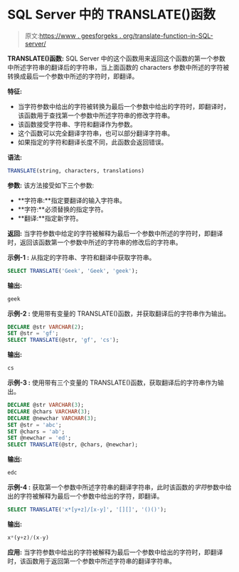 # SQL Server 中的 TRANSLATE()函数

> 原文:[https://www . geesforgeks . org/translate-function-in-SQL-server/](https://www.geeksforgeeks.org/translate-function-in-sql-server/)

**TRANSLATE()函数:**
SQL Server 中的这个函数用来返回这个函数的第一个参数中所述字符串的翻译后的字符串，当上面函数的 characters 参数中所述的字符被转换成最后一个参数中所述的字符时，即翻译。

**特征:**

*   当字符参数中给出的字符被转换为最后一个参数中给出的字符时，即翻译时，该函数用于查找第一个参数中所述字符串的修改字符串。
*   该函数接受字符串、字符和翻译作为参数。
*   这个函数可以完全翻译字符串，也可以部分翻译字符串。
*   如果指定的字符和翻译长度不同，此函数会返回错误。

**语法:**

```sql
TRANSLATE(string, characters, translations)
```

**参数:**
该方法接受如下三个参数:

*   **字符串:**指定要翻译的输入字符串。
*   **字符:**必须替换的指定字符。
*   **翻译:**指定新字符。

**返回:**
当字符参数中给定的字符被解释为最后一个参数中所述的字符时，即翻译时，返回该函数第一个参数中所述的字符串的修改后的字符串。

**示例-1 :**
从指定的字符串、字符和翻译中获取字符串。

```sql
SELECT TRANSLATE('Geek', 'Geek', 'geek');
```

**输出:**

```sql
geek
```

**示例-2 :**
使用带有变量的 TRANSLATE()函数，并获取翻译后的字符串作为输出。

```sql
DECLARE @str VARCHAR(2);
SET @str = 'gf';
SELECT TRANSLATE(@str, 'gf', 'cs');
```

**输出:**

```sql
cs
```

**示例-3 :**
使用带有三个变量的 TRANSLATE()函数，获取翻译后的字符串作为输出。

```sql
DECLARE @str VARCHAR(3);
DECLARE @chars VARCHAR(3);
DECLARE @newchar VARCHAR(3);
SET @str = 'abc';
SET @chars = 'ab';
SET @newchar = 'ed';
SELECT TRANSLATE(@str, @chars, @newchar);
```

**输出:**

```sql
edc
```

**示例-4 :**
获取第一个参数中所述字符串的翻译字符串，此时该函数的*字符*参数中给出的字符被解释为最后一个参数中给出的字符，即翻译。

```sql
SELECT TRANSLATE('x*[y+z]/[x-y]', '[][]', '()()');
```

**输出:**

```sql
x*(y+z)/(x-y)
```

**应用:**
当字符参数中给出的字符被解释为最后一个参数中给出的字符时，即翻译时，该函数用于返回第一个参数中所述字符串的翻译字符串。